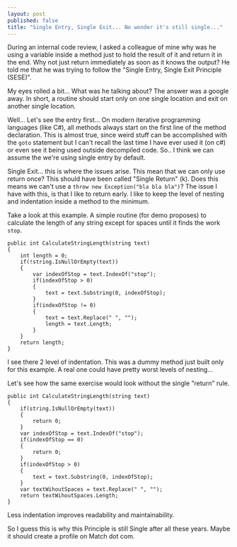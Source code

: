 ```yaml
---
layout: post
published: false
title: "Single Entry, Single Exit... No wonder it's still single..."
---
```


During an internal code review, I asked a colleague of mine why was he using a variable inside a method just to hold the result of it and return it in the end. Why not just return immediately as soon as it knows the output?
He told me that he was trying to follow the "Single Entry, Single Exit Principle (SESE)".

My eyes rolled a bit... What was he talking about? The answer was a google away.
In short, a routine should start only on one single location and exit on another single location.

Well... Let's see the entry first... On modern iterative programming languages (like C#), all methods always start on the first line of the method declaration. This is almost true, since weird stuff can be accomplished with the `goto` statement but I can't recall the last time I have ever used it (on c#) or even see it being used outside decompiled code. So.. I think we can assume the we're using single entry by default.

Single Exit... this is where the issues arise. This mean that we can only use return once? This should have been called "Single Return" (k). Does this means we can't use a `throw new Exception("bla bla bla")`? 
The issue I have with this, is that I like to return early. I like to keep the level of nesting and indentation inside a method to the minimum.

Take a look at this example. A simple routine (for demo proposes) to calculate the length of any string except for spaces until it finds the work `stop`.

    public int CalculateStringLength(string text)
	{
		int length = 0;
		if(!string.IsNullOrEmpty(text))
		{
			var indexOfStop = text.IndexOf("stop");
			if(indexOfStop > 0)
			{
				text = text.Substring(0, indexOfStop);
			}
			if(indexOfStop != 0)
			{
				text = text.Replace(" ", "");
				length = text.Length;
			}
		}
		return length;
	}

I see there 2 level of indentation. This was a dummy method just built only for this example. A real one could have pretty worst levels of nesting...

Let's see how the same exercise would look without the single "return" rule.

    public int CalculateStringLength(string text)
	{
		if(string.IsNullOrEmpty(text))
		{
			return 0;
		}
		var indexOfStop = text.IndexOf("stop");
		if(indexOfStop == 0)
		{
			return 0;
		}
		if(indexOfStop > 0)
		{
			text = text.Substring(0, indexOfStop);
		}
		var textWihoutSpaces = text.Replace(" ", "");
		return textWihoutSpaces.Length;
	}

Less indentation improves readability and maintainability. 

So I guess this is why this Principle is still Single after all these years. Maybe it should create a profile on Match dot com.
